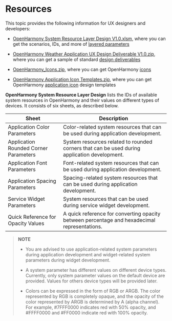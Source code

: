 # Resources

This topic provides the following information for UX designers and developers:


- [OpenHarmony System Resource Layer Design V1.0.xlsm](figures/OpenHarmony_System_Resource_Layer_Design_V1.0.xlsm), where you can get the scenarios, IDs, and more of [layered parameters](visual-basis.md)

- [OpenHarmony Weather Application UX Design Deliverable V1.0.zip](figures/OpenHarmony_Weather_Application_UX_Design_Deliverable_V1.0.zip), where you can get a sample of standard [design deliverables](design-deliverable-overview.md)

- [OpenHarmony_Icons.zip](figures/OpenHarmony_Icons.zip), where you can get OpenHarmony [icons](visual-icons.md)

- [OpenHarmony Application Icon Templates.zip](figures/OpenHarmony-application-icon-templates.zip), where you can get OpenHarmony [application icon](visual-app-icons.md) design templates


**OpenHarmony System Resource Layer Design** lists the IDs of available system resources in OpenHarmony and their values on different types of devices. It consists of six sheets, as described below.


  | Sheet| Description| 
| -------- | -------- |
| Application Color Parameters| Color-related system resources that can be used during application development.| 
| Application Rounded Corner Parameters| System resources related to rounded corners that can be used during application development.| 
| Application Font Parameters| Font-related system resources that can be used during application development.| 
| Application Spacing Parameters| Spacing-related system resources that can be used during application development.| 
| Service Widget Parameters| System resources that can be used during service widget development.| 
| Quick Reference for Opacity Values| A quick reference for converting opacity between percentage and hexadecimal representations.| 


> **NOTE**
> - You are advised to use application-related system parameters during application development and widget-related system parameters during widget development.
> 
> - A system parameter has different values on different device types. Currently, only system parameter values on the default device are provided. Values for others device types will be provided later.
> 
> - Colors can be expressed in the form of RGB or ARGB. The color represented by RGB is completely opaque, and the opacity of the color represented by ARGB is determined by A (alpha channel). For example, \#7FFF0000 indicates red with 50% opacity, and \#FFFF0000 and \#FF0000 indicate red with 100% opacity.
